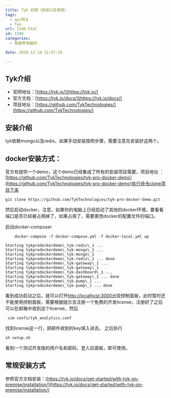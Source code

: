 ```yaml
---
title: Tyk 初探（安装以及使用）
tags:
  - api网关
  - Tyk
url: 1346.html
id: 1346
categories:
  - 我是修电脑的

date: 2018-11-18 12:57:39

---
```


Tyk介绍
-----

*   官网地址：[https://tyk.io/](https://tyk.io/)
*   官方文档：[https://tyk.io/docs/](https://tyk.io/docs/)
*   项目地址：[https://github.com/TykTechnologies/](https://github.com/TykTechnologies/)

安装介绍
----

tyk依赖mongo以及redis，如果手动安装按照步骤，需要注意先安装好这两个。

docker安装方式：
-----------

官方有提供一个demo，这个demo已经集成了所有的安装项目需要，项目地址 ：[https://github.com/TykTechnologies/tyk-pro-docker-demo](https://github.com/TykTechnologies/tyk-pro-docker-demo)执行命令clone项目下来

```
git clone https://github.com/TykTechnologies/tyk-pro-docker-demo.git
```

然后启动docker，注意，如果你的电脑上已经启动了其他的docker环境，要看看端口是否已经被占用掉了，如果占用了，需要更改docker的配置文件的端口。

启动docker-composer
```
    docker-compose -f docker-compose.yml -f docker-local.yml up
    
Starting tykprodockerdemo\_tyk-redis\_1 ... 
Starting tykprodockerdemo\_tyk-mongo\_1 ... 
Starting tykprodockerdemo\_tyk-mongo\_1
Starting tykprodockerdemo\_tyk-redis\_1 ... done
Starting tykprodockerdemo\_tyk-gateway\_1 ... 
Starting tykprodockerdemo\_tyk-gateway\_1
Starting tykprodockerdemo\_tyk-dashboard\_1 ... 
Starting tykprodockerdemo\_tyk-gateway\_1 ... done
Starting tykprodockerdemo\_tyk-pump\_1 ... 
Starting tykprodockerdemo\_tyk-pump\_1 ... done
```

看到成功启动之后，就可以打开[http://localhost:3000](http://localhost:3000)出现控制面板，此时暂时还不能使用控制面板，需要根据提示去注册一个免费的开发license，注册好了之后可以在邮箱中收到这个license，然后
```
 vim confs/tyk_analytics.conf
```
找到license这一行，把邮件收到的key填入进去。 之后执行
```
sh setup.sh
```
看到一个测试开发版的用户名和密码，登入后面板，即可使用。

常规安装方式
------

参照官方文档安装：[https://tyk.io/docs/get-started/with-tyk-on-premise/installation/](https://tyk.io/docs/get-started/with-tyk-on-premise/installation/)
